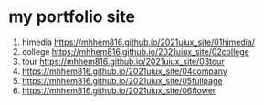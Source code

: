 # my portfolio site

1. himedia https://mhhem816.github.io/2021uiux_site/01himedia/
1. college https://mhhem816.github.io/2021uiux_site/02college
1. tour https://mhhem816.github.io/2021uiux_site/03tour
1. https://mhhem816.github.io/2021uiux_site/04company
1. https://mhhem816.github.io/2021uiux_site/05fullpage
1. https://mhhem816.github.io/2021uiux_site/06flower
